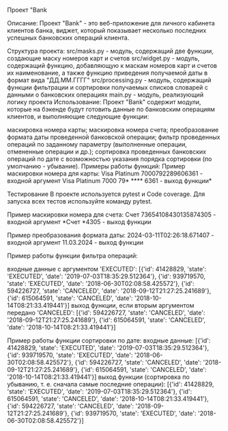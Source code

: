 
Проект "Bank

Описание:
Проект "Bank" - это веб-приложение для личного кабинета клиентов банка, виджет, который показывает несколько последних успешных банковских операций клиента.

Структура проекта:
src/masks.py - модуль, содержащий две функции, создающие маску номеров карт и счетов
src/widget.py - модуль, содержащий функцию, добавляющую к маскам номеров карт и счетов их наименование, а также функцию приведения получаемой даты в формат вида "ДД.ММ.ГГГГ"
src/processing.py - модуль, содержащий функции фильтрации и сортировки получаемых списков словарей с данными о банковских операциях
main.py - модуль, реализующий логику проекта
Использование:
Проект "Bank" содержит модули, которые на бэкенде будут готовить данные по банковским операциям клиентов, и выполняющие следующие функции:

маскировка номера карты;
маскировка номера счета;
преобразование формата даты проведенной банковской операции;
фильтр проведенных операций по заданному параметру (выполненные операции, отмененные операции и др.);
сортировка проведенных банковских операций по дате с возможностью указания порядка сортировки (по умолчанию - убывание).
Примеры работы функций:
Пример маскировки номера для карты: Visa Platinum 7000792289606361 - входной аргумент Visa Platinum 7000 79* **** 6361 - выход функции*


Тестирование
В проекте используется pytest и Code coverage. Для запуска всех тестов используйте команду pytest.

Пример маскировки номера для счета: Счет 73654108430135874305 - входной аргумент *Счет *4305 - выход функции

Пример преобразования формата даты: 2024-03-11T02:26:18.671407 - входной аргумент 11.03.2024 - выход функции

Пример работы функции фильтра операций:

входные данные с аргументом 'EXECUTED': [{'id': 41428829, 'state': 'EXECUTED', 'date': '2019-07-03T18:35:29.512364'}, {'id': 939719570, 'state': 'EXECUTED', 'date': '2018-06-30T02:08:58.425572'}, {'id': 594226727, 'state': 'CANCELED', 'date': '2018-09-12T21:27:25.241689'}, {'id': 615064591, 'state': 'CANCELED', 'date': '2018-10-14T08:21:33.419441'}] выход функции, если вторым аргументом передано 'CANCELED': [{'id': 594226727, 'state': 'CANCELED', 'date': '2018-09-12T21:27:25.241689'}, {'id': 615064591, 'state': 'CANCELED', 'date': '2018-10-14T08:21:33.419441'}]

Пример работы функции сортировки по дате:
входные данные: [{'id': 41428829, 'state': 'EXECUTED', 'date': '2019-07-03T18:35:29.512364'}, {'id': 939719570, 'state': 'EXECUTED', 'date': '2018-06-30T02:08:58.425572'}, {'id': 594226727, 'state': 'CANCELED', 'date': '2018-09-12T21:27:25.241689'}, {'id': 615064591, 'state': 'CANCELED', 'date': '2018-10-14T08:21:33.419441'}] выход функции (сортировка по убыванию, т. е. сначала самые последние операции): [{'id': 41428829, 'state': 'EXECUTED', 'date': '2019-07-03T18:35:29.512364'}, {'id': 615064591, 'state': 'CANCELED', 'date': '2018-10-14T08:21:33.419441'}, {'id': 594226727, 'state': 'CANCELED', 'date': '2018-09-12T21:27:25.241689'}, {'id': 939719570, 'state': 'EXECUTED', 'date': '2018-06-30T02:08:58.425572'}]
